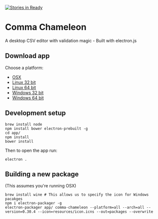 [![Stories in Ready](https://badge.waffle.io/theodi/edward-csvhands.svg?label=ready&title=Ready)](http://waffle.io/theodi/edward-csvhands)

# Comma Chameleon

A desktop CSV editor with validation magic - Built with electron.js

## Download app

Choose a platform:

* [OSX](https://raw.githubusercontent.com/theodi/comma-chameleon/master/packages/comma-chameleon-darwin-x64.tar.gz)
* [Linux 32 bit](https://raw.githubusercontent.com/theodi/comma-chameleon/master/packages/comma-chameleon-linux-ia32.tar.gz)
* [Linux 64 bit](https://raw.githubusercontent.com/theodi/comma-chameleon/master/packages/comma-chameleon-linux-x64.tar.gz)
* [Windows 32 bit](https://raw.githubusercontent.com/theodi/comma-chameleon/master/packages/comma-chameleon-win32-ia32.tar.gz)
* [Windows 64 bit](https://raw.githubusercontent.com/theodi/comma-chameleon/master/packages/comma-chameleon-win32-x64.tar.gz)

## Development setup

```
brew install node
npm install bower electron-prebuilt -g
cd app/
npm install
bower install
```

Then to open the app run:

```
electron .
```

## Building a new package

(This assumes you're running OSX)

```
brew install wine # This allows us to specify the icon for Windows pacakges
npm i electron-packager -g
electron-packager app/ comma-chameleon --platform=all --arch=all --version=0.30.4 --icon=resources/icon.icns --out=packages --overwrite
```
